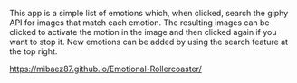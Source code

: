 This app is a simple list of emotions which, when clicked, search the giphy API for images that match each emotion. The resulting images can be clicked to activate the motion in the image and then clicked again if you want to stop it. New emotions can be added by using the search feature at the top right.

https://mibaez87.github.io/Emotional-Rollercoaster/
